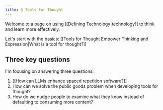 ```yaml
---
title: § Tools for Thought
---
```

Welcome to a page on using [[Defining Technology|technology]] to think and learn more effectively.

Let's start with the basics: [[Tools for Thought Empower Thinking and Expression|What is a tool for thought?]]

## Three key questions
I'm focusing on answering three questions:

1. [[How can LLMs enhance spaced repetition software?]]
2. How can we solve the public goods problem when developing tools for thought?
3. How do we nudge people to examine what they know instead of defaulting to consuming more content?
